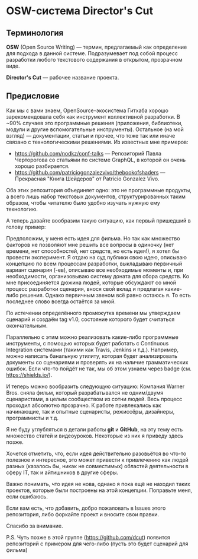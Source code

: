 # OSW-система Director's Cut

## Терминология
**OSW** (Open Source Writing) — термин, предлагаемый как определение для подхода в данной системе. Подразумевает под собой процесс разработки любого текстового содержания в открытом, прозрачном виде.

**Director's Cut** — рабочее название проекта.

## Предисловие
Как мы с вами знаем, OpenSource-экосистема Гитхаба хорошо зарекомендовала себя как инструмент коллективной разработки. В ~90% случаев это программные решения (приложения, библиотеки, модули и другие вспомогательные инструменты). Остальное (на мой взгляд) — документации, статьи и прочее, что тоже так или иначе связано с технологическими решениями. Из известных мне примеров:

* https://github.com/nodkz/conf-talks — Репозиторий Павла Черторогова со статьями по системе GraphQL, в которой он очень хорошо разбирается.
* https://github.com/patriciogonzalezvivo/thebookofshaders — Прекрасная "Книга Шейдеров" от Patricio Gonzalez Vivo.

Оба этих репозитория объединяет одно: это не программные продукты, а всего лишь набор текстовых документов, структурированных таким образом, чтобы читателю было удобно изучать нужную ему технологию.

А теперь давайте вообразим такую ситуацию, как первый пришедший в голову пример:

Предположим, у меня есть идея для фильма. 
Но так как множество факторов не позволяют мне решить все вопросы в одиночку (нет времени, нет способностей, нет средств, но есть идея!), я хотел бы провести эксперимент.
Я отдаю на суд публики свою идею, описываю концепцию по всем процессам разработки, выкладываю первичный вариант сценария (-ев), описываю все необходимые моменты и, при необходимости, организовываю систему доната для сбора средств.
Ко мне присоединяется дюжина людей, которые обсуждают со мной процесс разработки сценария, внося свой вклад и предлагая какие-либо решения. Однако первичным звеном всё равно остаюсь я. То есть последнее слово всегда остаётся за мной.

По истечении определённого промежутка времени мы утверждаем сценарий и создаём tag v1.0, состояние которого будет считаться окончательным.

Параллельно с этим можно реализовать какие-либо программные инструменты, с помощью которых будет работать с Continuous Integration системами (такими как Travis, Jenkins и т.д.). Например, можно написать банальную утилиту, которая будет анализировать документы со сценариями и проверять их на наличие грамматических ошибок. Если что-то пойдёт не так, мы об этом узнаем через badge (см. https://shields.io/). 

И теперь можно вообразить следующую ситуацию:
Компания Warner Bros. сняла фильм, который разрабатывался не одним/двумя сценаристами, а целым сообществом из сотни людей. Весь процесс проходил абсолютно прозрачно. К работе привлекались как начинающие, так и опытные сценаристы, режиссёры, дизайнеры, программисты и т.д.

Я не буду углубляться в детали работы **git** и **GitHub**, на эту тему есть множество статей и видеоуроков. Некоторые из них я приведу здесь позже.

Хочется отметить, что, если идея действительно разовьётся во что-то полезное и интересное, это может привести к привлечению как людей разных (казалось бы, никак не совместимых) областей деятельности в сферу IT, так и айтишников в другие сферы.

Важно понимать, что идея не нова, однако я пока ещё не находил таких проектов, которые были построены на этой концепции. Поправьте меня, если ошибаюсь.

Если вам есть, что добавить, добро пожаловать в Issues этого репозитория, либо форкайте проект и вносите свои правки.

Спасибо за внимание.

P.S. Чуть позже в этой группе (https://github.com/dcut) появится репозиторий с примером для чего-либо (пусть это будет сценарий для фильма)
